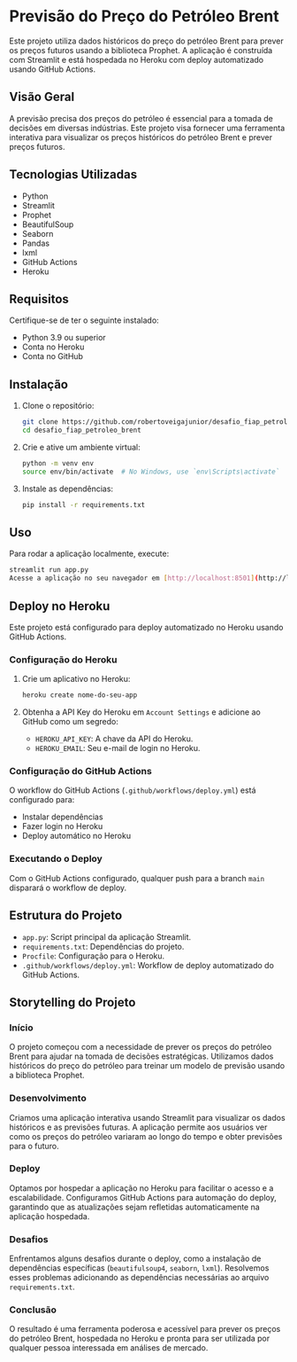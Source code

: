 # Previsão do Preço do Petróleo Brent

Este projeto utiliza dados históricos do preço do petróleo Brent para prever os preços futuros usando a biblioteca Prophet. A aplicação é construída com Streamlit e está hospedada no Heroku com deploy automatizado usando GitHub Actions.

## Visão Geral

A previsão precisa dos preços do petróleo é essencial para a tomada de decisões em diversas indústrias. Este projeto visa fornecer uma ferramenta interativa para visualizar os preços históricos do petróleo Brent e prever preços futuros.

## Tecnologias Utilizadas

- Python
- Streamlit
- Prophet
- BeautifulSoup
- Seaborn
- Pandas
- lxml
- GitHub Actions
- Heroku

## Requisitos

Certifique-se de ter o seguinte instalado:

- Python 3.9 ou superior
- Conta no Heroku
- Conta no GitHub

## Instalação

1. Clone o repositório:

    ```sh
    git clone https://github.com/robertoveigajunior/desafio_fiap_petroleo_brent.git
    cd desafio_fiap_petroleo_brent
    ```

2. Crie e ative um ambiente virtual:

    ```sh
    python -m venv env
    source env/bin/activate  # No Windows, use `env\Scripts\activate`
    ```

3. Instale as dependências:

    ```sh
    pip install -r requirements.txt
    ```

## Uso

Para rodar a aplicação localmente, execute:

```sh
streamlit run app.py
Acesse a aplicação no seu navegador em [http://localhost:8501](http://localhost:8501).
```

## Deploy no Heroku

Este projeto está configurado para deploy automatizado no Heroku usando GitHub Actions.

### Configuração do Heroku

1. Crie um aplicativo no Heroku:

    ```sh
    heroku create nome-do-seu-app
    ```

2. Obtenha a API Key do Heroku em `Account Settings` e adicione ao GitHub como um segredo:
    - `HEROKU_API_KEY`: A chave da API do Heroku.
    - `HEROKU_EMAIL`: Seu e-mail de login no Heroku.

### Configuração do GitHub Actions

O workflow do GitHub Actions (`.github/workflows/deploy.yml`) está configurado para:

- Instalar dependências
- Fazer login no Heroku
- Deploy automático no Heroku

### Executando o Deploy

Com o GitHub Actions configurado, qualquer push para a branch `main` disparará o workflow de deploy.

## Estrutura do Projeto

- `app.py`: Script principal da aplicação Streamlit.
- `requirements.txt`: Dependências do projeto.
- `Procfile`: Configuração para o Heroku.
- `.github/workflows/deploy.yml`: Workflow de deploy automatizado do GitHub Actions.

## Storytelling do Projeto

### Início

O projeto começou com a necessidade de prever os preços do petróleo Brent para ajudar na tomada de decisões estratégicas. Utilizamos dados históricos do preço do petróleo para treinar um modelo de previsão usando a biblioteca Prophet.

### Desenvolvimento

Criamos uma aplicação interativa usando Streamlit para visualizar os dados históricos e as previsões futuras. A aplicação permite aos usuários ver como os preços do petróleo variaram ao longo do tempo e obter previsões para o futuro.

### Deploy

Optamos por hospedar a aplicação no Heroku para facilitar o acesso e a escalabilidade. Configuramos GitHub Actions para automação do deploy, garantindo que as atualizações sejam refletidas automaticamente na aplicação hospedada.

### Desafios

Enfrentamos alguns desafios durante o deploy, como a instalação de dependências específicas (`beautifulsoup4`, `seaborn`, `lxml`). Resolvemos esses problemas adicionando as dependências necessárias ao arquivo `requirements.txt`.

### Conclusão

O resultado é uma ferramenta poderosa e acessível para prever os preços do petróleo Brent, hospedada no Heroku e pronta para ser utilizada por qualquer pessoa interessada em análises de mercado.

